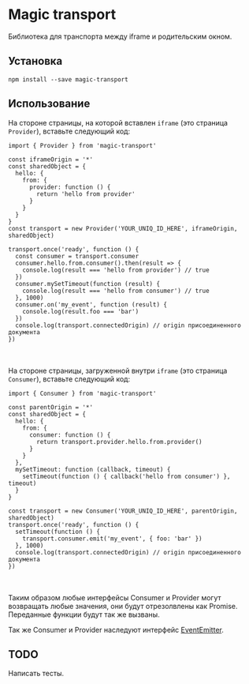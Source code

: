 # Magic transport
Библиотека для транспорта между iframe и родительским окном.

## Установка
```
npm install --save magic-transport
```

## Использование
На стороне страницы, на которой вставлен `iframe` (это страница `Provider`), вставьте следующий код: 
```
import { Provider } from 'magic-transport'

const iframeOrigin = '*'
const sharedObject = {
  hello: {
    from: {
      provider: function () {
        return 'hello from provider'
      }
    }
  }
}
const transport = new Provider('YOUR_UNIQ_ID_HERE', iframeOrigin, sharedObject)

transport.once('ready', function () {
  const consumer = transport.consumer
  consumer.hello.from.consumer().then(result => {
    console.log(result === 'hello from provider') // true
  })
  consumer.mySetTimeout(function (result) {
    console.log(result === 'hello from consumer') // true
  }, 1000)
  consumer.on('my_event', function (result) {
    console.log(result.foo === 'bar')
  })
  console.log(transport.connectedOrigin) // origin присоединенного документа
})
```
<br><br>
На стороне страницы, загруженной внутри `iframe` (это страница `Consumer`), вставьте следующий код:
```
import { Consumer } from 'magic-transport'

const parentOrigin = '*'
const sharedObject = {
  hello: {
    from: {
      consumer: function () {
        return transport.provider.hello.from.provider()
      }
    }
  },
  mySetTimeout: function (callback, timeout) {
    setTimeout(function () { callback('hello from consumer') }, timeout)
  }
}

const transport = new Consumer('YOUR_UNIQ_ID_HERE', parentOrigin, sharedObject)
transport.once('ready', function () {
  setTimeout(function () {
    transport.consumer.emit('my_event', { foo: 'bar' })
  }, 1000)
  console.log(transport.connectedOrigin) // origin присоединенного документа
})
```
<br><br>
Таким образом любые интерфейсы Consumer и Provider могут возвращать любые значения, они будут отрезолвлены как Promise. Переданные функции будут так же вызваны.

Так же Consumer и Provider наследуют интерфейс [EventEmitter](nodejs.org/api/events.html).

## TODO 
Написать тесты.
